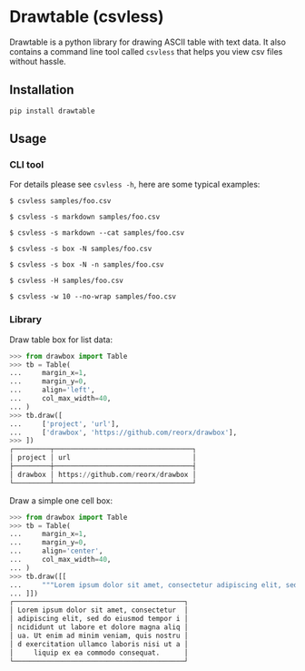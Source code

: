 # Drawtable (csvless)

Drawtable is a python library for drawing ASCII table with text data.
It also contains a command line tool called `csvless`
that helps you view csv files without hassle.

## Installation

```
pip install drawtable
```

## Usage

### CLI tool

For details please see `csvless -h`, here are some typical examples:

```
$ csvless samples/foo.csv

$ csvless -s markdown samples/foo.csv

$ csvless -s markdown --cat samples/foo.csv

$ csvless -s box -N samples/foo.csv

$ csvless -s box -N -n samples/foo.csv

$ csvless -H samples/foo.csv

$ csvless -w 10 --no-wrap samples/foo.csv
```

### Library

Draw table box for list data:

```python
>>> from drawbox import Table
>>> tb = Table(
...     margin_x=1,
...     margin_y=0,
...     align='left',
...     col_max_width=40,
... )
>>> tb.draw([
...     ['project', 'url'],
...     ['drawbox', 'https://github.com/reorx/drawbox'],
>>> ])
┌─────────┬──────────────────────────────────┐
│ project │ url                              │
├─────────┼──────────────────────────────────┤
│ drawbox │ https://github.com/reorx/drawbox │
└─────────┴──────────────────────────────────┘
```

Draw a simple one cell box:

```python
>>> from drawbox import Table
>>> tb = Table(
...     margin_x=1,
...     margin_y=0,
...     align='center',
...     col_max_width=40,
... )
>>> tb.draw([[
...     """Lorem ipsum dolor sit amet, consectetur adipiscing elit, sed do eiusmod tempor incididunt ut labore et dolore magna aliqua. Ut enim ad minim veniam, quis nostrud exercitation ullamco laboris nisi ut aliquip ex ea commodo consequat."""
... ]])
┌──────────────────────────────────────────┐
│ Lorem ipsum dolor sit amet, consectetur  │
│ adipiscing elit, sed do eiusmod tempor i │
│ ncididunt ut labore et dolore magna aliq │
│ ua. Ut enim ad minim veniam, quis nostru │
│ d exercitation ullamco laboris nisi ut a │
│     liquip ex ea commodo consequat.      │
└──────────────────────────────────────────┘
```
